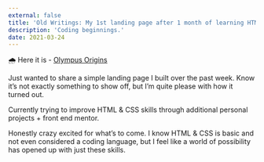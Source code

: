 ```yaml
---
external: false
title: 'Old Writings: My 1st landing page after 1 month of learning HTML & CSS.'
description: 'Coding beginnings.'
date: 2021-03-24
---
```


🌧️
Here it is - [Olympus Origins](https://olympusorigins.com/)

Just wanted to share a simple landing page I built over the past week. Know it’s not exactly something to show off, but I’m quite please with how it turned out.

Currently trying to improve HTML & CSS skills through additional personal projects + front end mentor.

Honestly crazy excited for what’s to come. I know HTML & CSS is basic and not even considered a coding language, but I feel like a world of possibility has opened up with just these skills.
